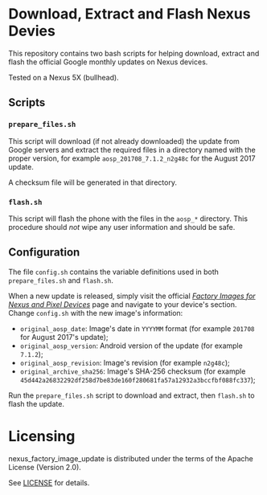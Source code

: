 # Download, Extract and Flash Nexus Devies

This repository contains two bash scripts for helping download, extract and
flash the official Google monthly updates on Nexus devices.

Tested on a Nexus 5X (bullhead).


## Scripts

### `prepare_files.sh`

This script will download (if not already downloaded) the update from Google
servers and extract the required files in a directory named with the proper
version, for example `aosp_201708_7.1.2_n2g48c` for the August 2017 update.

A checksum file will be generated in that directory.


### `flash.sh`

This script will flash the phone with the files in the `aosp_*` directory.
This procedure should _not_ wipe any user information and should be safe.


## Configuration

The file `config.sh` contains the variable definitions used in both
`prepare_files.sh` and `flash.sh`.

When a new update is released, simply visit the official
[_Factory Images for Nexus and Pixel Devices_](https://developers.google.com/android/images)
page and navigate to your device's section. Change `config.sh` with the new
image's information:
* `original_aosp_date`: Image's date in `YYYYMM` format (for example
  `201708` for August 2017's update);
* `original_aosp_version`: Android version of the update (for example `7.1.2`);
* `original_aosp_revision`: Image's revision (for example `n2g48c`);
* `original_archive_sha256`: Image's SHA-256 checksum (for example `45d442a26832292df258d7be83de160f280681fa57a12932a3bccfbf088fc337`);

Run the `prepare_files.sh` script to download and extract, then `flash.sh` to
flash the update.


# Licensing

nexus_factory_image_update is distributed under the terms of the Apache License (Version 2.0).

See [LICENSE](./LICENSE) for details.
